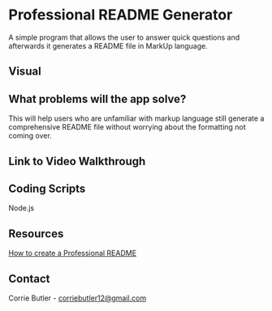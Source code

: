 # Professional README Generator
A simple program that allows the user to answer quick questions and afterwards it generates a README file in MarkUp language. 


## Visual


## What problems will the app solve?
This will help users who are unfamiliar with markup language still generate a comprehensive README file without worrying about the formatting not coming over. 

## Link to Video Walkthrough


## Coding Scripts
Node.js

## Resources
[How to create a Professional README](./readme-guide.md)


## Contact
Corrie Butler - corriebutler12@gmail.com
